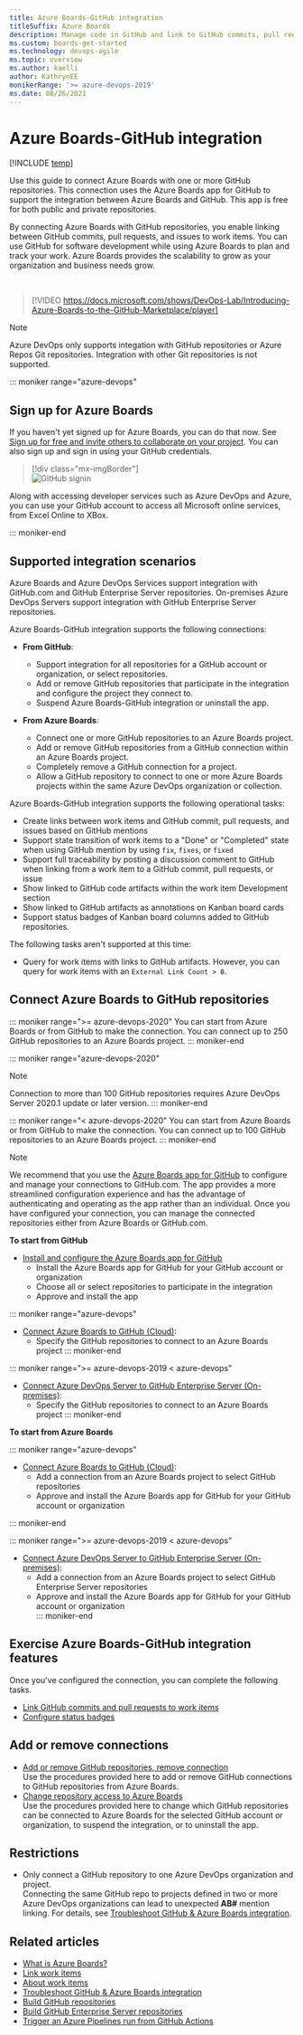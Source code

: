 ```yaml
---
title: Azure Boards-GitHub integration 
titleSuffix: Azure Boards
description: Manage code in GitHub and link to GitHub commits, pull requests, and issues in Azure Boards
ms.custom: boards-get-started 
ms.technology: devops-agile
ms.topic: overview
ms.author: kaelli
author: KathrynEE
monikerRange: '>= azure-devops-2019'
ms.date: 08/26/2021
---
```



# Azure Boards-GitHub integration 

[!INCLUDE [temp](../includes/version-vsts-plus-azdevserver-2019.md)]

Use this guide to connect Azure Boards with one or more GitHub repositories. This connection uses the Azure Boards app for GitHub to support the integration between Azure Boards and GitHub. This app is free for both public and private repositories. 

By connecting Azure Boards with GitHub repositories, you enable linking between GitHub commits, pull requests, and issues to work items. You can use GitHub for software development while using Azure Boards to plan and track your work. Azure Boards provides the scalability to grow as your organization and business needs grow.  

<br/> 

> [!VIDEO https://docs.microsoft.com/shows/DevOps-Lab/Introducing-Azure-Boards-to-the-GitHub-Marketplace/player]

> [!NOTE]   
> Azure DevOps only supports integation with GitHub repositories or Azure Repos Git repositories. Integration with other Git repositories is not supported.  


::: moniker range="azure-devops"

## Sign up for Azure Boards

If you haven't yet signed up for Azure Boards, you can do that now. See [Sign up for free and invite others to collaborate on your project](../get-started/sign-up-invite-teammates.md). You can also sign up and sign in using your GitHub credentials. 

> [!div class="mx-imgBorder"]  
> ![GitHub signin](media/sign-in.png)   

Along with accessing developer services such as Azure DevOps and Azure, you can use your GitHub account to access all Microsoft online services, from Excel Online to XBox.

::: moniker-end

## Supported integration scenarios 

Azure Boards and Azure DevOps Services support integration with GitHub.com and GitHub Enterprise Server repositories. On-premises Azure DevOps Servers support integration with GitHub Enterprise Server repositories.  

Azure Boards-GitHub integration supports the following connections:  

- **From GitHub**: 
	- Support integration for all repositories for a GitHub account or organization, or select repositories. 
	- Add or remove GitHub repositories that participate in the integration and configure the project they connect to. 
	- Suspend Azure Boards-GitHub integration or uninstall the app.

- **From Azure Boards**: 
	- Connect one or more GitHub repositories to an Azure Boards project.
	- Add or remove GitHub repositories from a GitHub connection within an Azure Boards project. 
	- Completely remove a GitHub connection for a project.
	- Allow a GitHub repository to connect to one or more Azure Boards projects within the same Azure DevOps organization or collection. 

Azure Boards-GitHub integration supports the following operational tasks:  

- Create links between work items and GitHub commit, pull requests, and issues based on GitHub mentions 
- Support state transition of work items to a "Done" or "Completed" state when using GitHub mention by using `fix`, `fixes`, or `fixed` 
- Support full traceability by posting a discussion comment to GitHub when linking from a work item to a GitHub commit, pull requests, or issue 
- Show linked to GitHub code artifacts within the work item Development section
- Show linked to GitHub artifacts as annotations on Kanban board cards 
- Support status badges of Kanban board columns added to GitHub repositories.

The following tasks aren't supported at this time: 
- Query for work items with links to GitHub artifacts. However, you can query for work items with an `External Link Count > 0`. 
 

## Connect Azure Boards to GitHub repositories 

::: moniker range=">= azure-devops-2020"
You can start from Azure Boards or from GitHub to make the connection. You can connect up to 250 GitHub repositories to an Azure Boards project. 
::: moniker-end 

::: moniker range="azure-devops-2020"
> [!NOTE]   
> Connection to more than 100 GitHub repositories requires Azure DevOps Server 2020.1 update or later version.
::: moniker-end 

::: moniker range="< azure-devops-2020"
You can start from Azure Boards or from GitHub to make the connection. You can connect up to 100 GitHub repositories to an Azure Boards project. 
::: moniker-end 

 
> [!NOTE]   
> We recommend that you use the [Azure Boards app for GitHub](install-github-app.md) to configure and manage your connections to GitHub.com. The app provides a more streamlined configuration experience and has the advantage of authenticating and operating as the app rather than an individual. Once you have configured your connection, you can manage the connected repositories either from Azure Boards or GitHub.com. 
 
	
**To start from GitHub**

- [Install and configure the Azure Boards app for GitHub](install-github-app.md)  
	- Install  the Azure Boards app for GitHub for your GitHub account or organization 
	- Choose all or select repositories to participate in the integration  
	- Approve and install the app 

::: moniker range="azure-devops"
- [Connect Azure Boards to GitHub (Cloud)](connect-to-github.md):
	- Specify the GitHub repositories to connect to an Azure Boards project 
::: moniker-end

::: moniker range=">= azure-devops-2019 < azure-devops"
- [Connect Azure DevOps Server to GitHub Enterprise Server (On-premises)](connect-on-premises-to-github.md):
	- Specify the GitHub repositories to connect to an Azure Boards project 
::: moniker-end
  
**To start from Azure Boards**

::: moniker range="azure-devops"

- [Connect Azure Boards to GitHub (Cloud)](connect-to-github.md):
	- Add a connection from an Azure Boards project to select GitHub repositories  
	- Approve and install the Azure Boards app for GitHub for your GitHub account or organization  

::: moniker-end

::: moniker range=">= azure-devops-2019 < azure-devops"

- [Connect Azure DevOps Server to GitHub Enterprise Server (On-premises)](connect-on-premises-to-github.md):
	- Add a connection from an Azure Boards project to select GitHub Enterprise Server repositories  
	- Approve and install the Azure Boards app for GitHub for your GitHub account or organization  
::: moniker-end



## Exercise Azure Boards-GitHub integration features

Once you've configured the connection, you can complete the following tasks. 
- [Link GitHub commits and pull requests to work items](link-to-from-github.md)
- [Configure status badges](configure-status-badges.md)
 
## Add or remove connections 
 
- [Add or remove GitHub repositories, remove connection](add-remove-repositories.md)  
	Use the procedures provided here to add or remove GitHub connections to GitHub repositories from Azure Boards.  
- [Change repository access to Azure Boards](change-azure-boards-app-github-repository-access.md)  
	Use the procedures provided here to change which GitHub repositories can be connected to Azure Boards for the selected GitHub account or organization, to suspend the integration, or to uninstall the app.  
 
 
## Restrictions 

- Only connect a GitHub repository to one Azure DevOps organization and project.  
	Connecting the same GitHub repo to projects defined in two or more Azure DevOps organizations can lead to unexpected **AB#** mention linking. For details, see [Troubleshoot GitHub & Azure Boards integration](troubleshoot-github-connection.md#integrate-repo-to-several-organizations). 
  
## Related articles

- [What is Azure Boards?](../../boards/get-started/what-is-azure-boards.md)
- [Link work items](../backlogs/add-link.md)
- [About work items](../work-items/about-work-items.md)  
- [Troubleshoot GitHub & Azure Boards integration](troubleshoot-github-connection.md)
- [Build GitHub repositories](../../pipelines/repos/github.md) 
- [Build GitHub Enterprise Server repositories](../../pipelines/repos/github-enterprise.md)
- [Trigger an Azure Pipelines run from GitHub Actions](../../pipelines/ecosystems/github-actions.md)  

 

